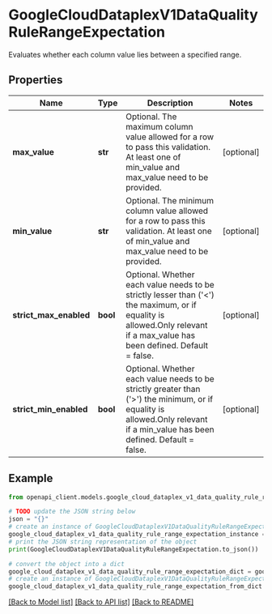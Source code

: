 # GoogleCloudDataplexV1DataQualityRuleRangeExpectation

Evaluates whether each column value lies between a specified range.

## Properties

Name | Type | Description | Notes
------------ | ------------- | ------------- | -------------
**max_value** | **str** | Optional. The maximum column value allowed for a row to pass this validation. At least one of min_value and max_value need to be provided. | [optional] 
**min_value** | **str** | Optional. The minimum column value allowed for a row to pass this validation. At least one of min_value and max_value need to be provided. | [optional] 
**strict_max_enabled** | **bool** | Optional. Whether each value needs to be strictly lesser than (&#39;&lt;&#39;) the maximum, or if equality is allowed.Only relevant if a max_value has been defined. Default &#x3D; false. | [optional] 
**strict_min_enabled** | **bool** | Optional. Whether each value needs to be strictly greater than (&#39;&gt;&#39;) the minimum, or if equality is allowed.Only relevant if a min_value has been defined. Default &#x3D; false. | [optional] 

## Example

```python
from openapi_client.models.google_cloud_dataplex_v1_data_quality_rule_range_expectation import GoogleCloudDataplexV1DataQualityRuleRangeExpectation

# TODO update the JSON string below
json = "{}"
# create an instance of GoogleCloudDataplexV1DataQualityRuleRangeExpectation from a JSON string
google_cloud_dataplex_v1_data_quality_rule_range_expectation_instance = GoogleCloudDataplexV1DataQualityRuleRangeExpectation.from_json(json)
# print the JSON string representation of the object
print(GoogleCloudDataplexV1DataQualityRuleRangeExpectation.to_json())

# convert the object into a dict
google_cloud_dataplex_v1_data_quality_rule_range_expectation_dict = google_cloud_dataplex_v1_data_quality_rule_range_expectation_instance.to_dict()
# create an instance of GoogleCloudDataplexV1DataQualityRuleRangeExpectation from a dict
google_cloud_dataplex_v1_data_quality_rule_range_expectation_from_dict = GoogleCloudDataplexV1DataQualityRuleRangeExpectation.from_dict(google_cloud_dataplex_v1_data_quality_rule_range_expectation_dict)
```
[[Back to Model list]](../README.md#documentation-for-models) [[Back to API list]](../README.md#documentation-for-api-endpoints) [[Back to README]](../README.md)


